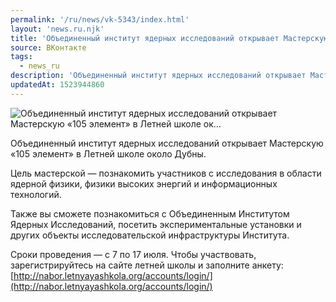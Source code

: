 ```yaml
---
permalink: '/ru/news/vk-5343/index.html'
layout: 'news.ru.njk'
title: 'Объединенный институт ядерных исследований открывает Мастерскую «105 элемент» в Летней школе ок'
source: ВКонтакте
tags:
  - news_ru
description: 'Объединенный институт ядерных исследований открывает Мастерскую «105 элемент» в Летней школе ок…'
updatedAt: 1523944860
---
```

![Объединенный институт ядерных исследований открывает Мастерскую «105 элемент» в Летней школе ок…](https://sun9-49.userapi.com/impf/c824409/v824409559/112dc6/RajCZ9OJASg.jpg?size=1280x720&quality=96&sign=6a42ed9f9003ad0d6b70af4b3b469bbe&c_uniq_tag=UZ1pjyzOOiP_kQKZ2UaerEKGsAADJkQGYtz_cP3maWM&type=album)

Объединенный институт ядерных исследований открывает Мастерскую «105 элемент» в Летней школе около Дубны.

Цель мастерской — познакомить участников с исследования в области ядерной физики, физики высоких энергий и информационных технологий.

Также вы сможете познакомиться с Объединенным Институтом Ядерных Исследований, посетить экспериментальные установки и других объекты исследовательской инфраструктуры Института.

Сроки проведения — с 7 по 17 июля. Чтобы участвовать, зарегистрируйтесь на сайте летней школы и заполните анкету: [http://nabor.letnyayashkola.org/accounts/login/](http://nabor.letnyayashkola.org/accounts/login/)
